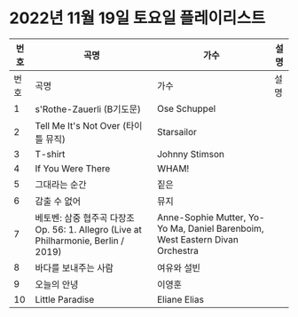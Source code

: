 # 2022년 11월 19일 토요일 플레이리스트

| 번호 | 곡명 | 가수 | 설명 |
|------|------|------|------|
| 번호 | 곡명 | 가수 | 설명 |
| 1 | s'Rothe-Zauerli (B기도문) | Ose Schuppel |  |
| 2 | Tell Me It's Not Over (타이틀 뮤직) | Starsailor |  |
| 3 | T-shirt | Johnny Stimson |  |
| 4 | If You Were There | WHAM! |  |
| 5 | 그대라는 순간 | 짙은 |  |
| 6 | 감출 수 없어 | 뮤지 |  |
| 7 | 베토벤: 삼중 협주곡 다장조 Op. 56: 1. Allegro (Live at Philharmonie, Berlin / 2019) | Anne-Sophie Mutter, Yo-Yo Ma, Daniel Barenboim, West Eastern Divan Orchestra |  |
| 8 | 바다를 보내주는 사람 | 여유와 설빈 |  |
| 9 | 오늘의 안녕 | 이영훈 |  |
| 10 | Little Paradise | Eliane Elias |  |
